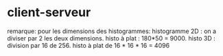 # client-serveur

remarque:
pour les dimensions des histogrammes:
histogramme 2D : on a diviser par 2 les deux dimensions. histo à plat : 180*50 = 9000.
histo 3D : division par 16 de 256. histo à plat de 16 * 16 * 16 = 4096